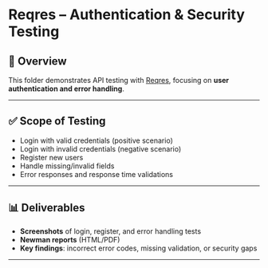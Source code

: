 # Reqres – Authentication & Security Testing

## 📌 Overview  
This folder demonstrates API testing with [Reqres](https://reqres.in/), focusing on **user authentication and error handling**.  

---

## ✅ Scope of Testing  
- Login with valid credentials (positive scenario)  
- Login with invalid credentials (negative scenario)  
- Register new users  
- Handle missing/invalid fields  
- Error responses and response time validations  

---

## 📊 Deliverables  
- **Screenshots** of login, register, and error handling tests  
- **Newman reports** (HTML/PDF)  
- **Key findings**: incorrect error codes, missing validation, or security gaps  

---
